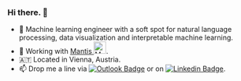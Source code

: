 ### Hi there. 👋

- :robot: Machine learning engineer with a soft spot for natural language processing, data visualization and interpretable machine learning.
- :wrench: Working with  <a href="https://github.com/mantisAI">Mantis <img src="https://avatars.githubusercontent.com/u/75127215?s=200&v=4" alt="Mantis NLP" width=25></a>.
- 🇦🇹 Located in Vienna, Austria.
- 📫 Drop me a line via [![Outlook Badge](https://img.shields.io/badge/email--000?style=social&logo=microsoft-outlook&logoColor=0078d4&link=mailto:r.mitsch@outlook.com)](mailto:r.mitsch@outlook.com) or on [![Linkedin Badge](https://img.shields.io/badge/LinkedIn--000?style=social&logo=Linkedin&logoColor=0077B5&link=https://at.linkedin.com/in/raphaelmitsch/)](https://at.linkedin.com/in/raphaelmitsch).

